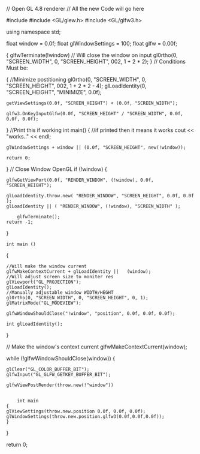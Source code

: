 // Open GL 4.8 renderer
// All the new Code will go here

#include <iostream>
#include <GL/glew.h>
#include <GL/glfw3.h>

using namespace std;

float window = 0.0f;
float glWindowSettings = 100;
float glfw = 0.00f;


{
	glfwTerminate(!window)
		// Will close the window on input
		gl0rtho(0, "SCREEN_WIDTH", 0, "SCREEN_HEIGHT", 002, 1 + 2 * 2);
}
// Conditions Must be:

{
	//Minimize postitioning	
	gl0rtho(0, "SCREEN_WIDTH", 0, "SCREEN_HEIGHT", 002, 1 + 2 * 2 - 4);
	glLoadIdentity(0, "SCREEN_HEIGHT", "MINIMIZE", 0.0f);

	getViewSettings(0.0f, "SCREEN_HEIGHT") + (0.0f, "SCREEN_WIDTH");

	glfw3.OnKeyInputGlfw(0.0f, "SCREEN_HEIGHT" / "SCREEN_WIDTH", 0.0f, 0.0f, 0.0f);


}
//Print this if working
int main()
{
	//if printed then it means it works
	cout << "works.." << endl;

	glWindowSettings + window || (0.0f, "SCREEN_HEIGHT", new(!window));

	return 0;
}
// Close Window OpenGL
if (!window)
{

	glfwGetViewPort(0.0f, "RENDER_WINDOW", (!window), 0.0f, "SCREEN_HEIGHT");
	 
	glLoadIdentity.throw.new( "RENDER_WINDOW", "SCREEN_HEIGHT", 0.0f, 0.0f );
	glLoadIdentity || ( "RENDER_WINDOW", (!window), "SCREEN_WIDTH" );

		glfwTerminate();
	return -1;
}

	int main ()
{

	//Will make the window current
	glfwMakeContextCurrent + glLoadIdentity ||   (window);
	//Will adjust screen size to moniter res
	glViewport("GL_PROJECTION");
	glLoadIdentity();
	//Manually adjustable window WIDTH/HEGHT
	gl0rtho(0, "SCREEN_WIDTH", 0, "SCREEN_HEIGHT", 0, 1);
	glMatrixMode("GL_MODEVIEW");

	glfwWindowShouldClose("!window", "position", 0.0f, 0.0f, 0.0f);

	int glLoadIdentity();

}


// Make the window's context current
glfwMakeContextCurrent(window);

while (!glfwWindowShouldClose(window))
{

	glClear("GL_COLOR_BUFFER_BIT");
	glfwInput("GL_GLFW_GETKEY_BUFFER_BIT");

	glfwViewPostRender(throw.new(!"window"))


		int main
	{
	glViewSettings(throw.new.position 0.0f, 0.0f, 0.0f);
	glWindowSettings(throw.new.position.glfw3(0.0f,0.0f,0.0f));
	}
}

return 0;
